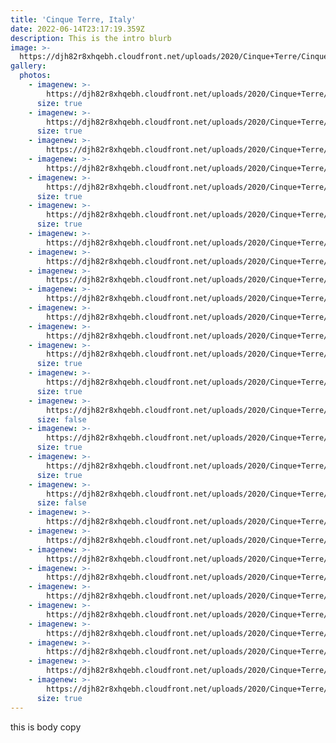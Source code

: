 ```yaml
---
title: 'Cinque Terre, Italy'
date: 2022-06-14T23:17:19.359Z
description: This is the intro blurb
image: >-
  https://djh82r8xhqebh.cloudfront.net/uploads/2020/Cinque+Terre/Cinque+Terre+Blog/CinqueTerreBlog-1.jpg
gallery:
  photos:
    - imagenew: >-
        https://djh82r8xhqebh.cloudfront.net/uploads/2020/Cinque+Terre/Cinque+Terre+Blog/CinqueTerreBlog-1.jpg
      size: true
    - imagenew: >-
        https://djh82r8xhqebh.cloudfront.net/uploads/2020/Cinque+Terre/Cinque+Terre+Blog/CinqueTerreBlog-2.jpg
      size: true
    - imagenew: >-
        https://djh82r8xhqebh.cloudfront.net/uploads/2020/Cinque+Terre/Cinque+Terre+Blog/CinqueTerreBlog-3.jpg
    - imagenew: >-
        https://djh82r8xhqebh.cloudfront.net/uploads/2020/Cinque+Terre/Cinque+Terre+Blog/CinqueTerreBlog-4.jpg
    - imagenew: >-
        https://djh82r8xhqebh.cloudfront.net/uploads/2020/Cinque+Terre/Cinque+Terre+Blog/CinqueTerreBlog-5.jpg
      size: true
    - imagenew: >-
        https://djh82r8xhqebh.cloudfront.net/uploads/2020/Cinque+Terre/Cinque+Terre+Blog/CinqueTerreBlog-6.jpg
      size: true
    - imagenew: >-
        https://djh82r8xhqebh.cloudfront.net/uploads/2020/Cinque+Terre/Cinque+Terre+Blog/CinqueTerreBlog-7.jpg
    - imagenew: >-
        https://djh82r8xhqebh.cloudfront.net/uploads/2020/Cinque+Terre/Cinque+Terre+Blog/CinqueTerreBlog-8.jpg
    - imagenew: >-
        https://djh82r8xhqebh.cloudfront.net/uploads/2020/Cinque+Terre/Cinque+Terre+Blog/CinqueTerreBlog-9.jpg
    - imagenew: >-
        https://djh82r8xhqebh.cloudfront.net/uploads/2020/Cinque+Terre/Cinque+Terre+Blog/CinqueTerreBlog-10.jpg
    - imagenew: >-
        https://djh82r8xhqebh.cloudfront.net/uploads/2020/Cinque+Terre/Cinque+Terre+Blog/CinqueTerreBlog-11.jpg
    - imagenew: >-
        https://djh82r8xhqebh.cloudfront.net/uploads/2020/Cinque+Terre/Cinque+Terre+Blog/CinqueTerreBlog-12.jpg
    - imagenew: >-
        https://djh82r8xhqebh.cloudfront.net/uploads/2020/Cinque+Terre/Cinque+Terre+Blog/CinqueTerreBlog-13.jpg
      size: true
    - imagenew: >-
        https://djh82r8xhqebh.cloudfront.net/uploads/2020/Cinque+Terre/Cinque+Terre+Blog/CinqueTerreBlog-15.jpg
      size: true
    - imagenew: >-
        https://djh82r8xhqebh.cloudfront.net/uploads/2020/Cinque+Terre/Cinque+Terre+Blog/CinqueTerreBlog-16.jpg
      size: false
    - imagenew: >-
        https://djh82r8xhqebh.cloudfront.net/uploads/2020/Cinque+Terre/Cinque+Terre+Blog/CinqueTerreBlog-17.jpg
      size: true
    - imagenew: >-
        https://djh82r8xhqebh.cloudfront.net/uploads/2020/Cinque+Terre/Cinque+Terre+Blog/CinqueTerreBlog-18.jpg
      size: true
    - imagenew: >-
        https://djh82r8xhqebh.cloudfront.net/uploads/2020/Cinque+Terre/Cinque+Terre+Blog/CinqueTerreBlog-19.jpg
      size: false
    - imagenew: >-
        https://djh82r8xhqebh.cloudfront.net/uploads/2020/Cinque+Terre/Cinque+Terre+Blog/CinqueTerreBlog-20.jpg
    - imagenew: >-
        https://djh82r8xhqebh.cloudfront.net/uploads/2020/Cinque+Terre/Cinque+Terre+Blog/CinqueTerreBlog-21.jpg
    - imagenew: >-
        https://djh82r8xhqebh.cloudfront.net/uploads/2020/Cinque+Terre/Cinque+Terre+Blog/CinqueTerreBlog-22.jpg
    - imagenew: >-
        https://djh82r8xhqebh.cloudfront.net/uploads/2020/Cinque+Terre/Cinque+Terre+Blog/CinqueTerreBlog-23.jpg
    - imagenew: >-
        https://djh82r8xhqebh.cloudfront.net/uploads/2020/Cinque+Terre/Cinque+Terre+Blog/CinqueTerreBlog-24.jpg
    - imagenew: >-
        https://djh82r8xhqebh.cloudfront.net/uploads/2020/Cinque+Terre/Cinque+Terre+Blog/CinqueTerreBlog-25.jpg
    - imagenew: >-
        https://djh82r8xhqebh.cloudfront.net/uploads/2020/Cinque+Terre/Cinque+Terre+Blog/CinqueTerreBlog-26.jpg
    - imagenew: >-
        https://djh82r8xhqebh.cloudfront.net/uploads/2020/Cinque+Terre/Cinque+Terre+Blog/CinqueTerreBlog-27.jpg
    - imagenew: >-
        https://djh82r8xhqebh.cloudfront.net/uploads/2020/Cinque+Terre/Cinque+Terre+Blog/CinqueTerreBlog-28.jpg
    - imagenew: >-
        https://djh82r8xhqebh.cloudfront.net/uploads/2020/Cinque+Terre/Cinque+Terre+Blog/CinqueTerreBlog-29.jpg
      size: true
---
```

this is body copy
